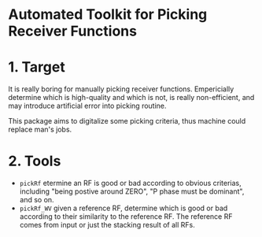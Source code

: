 
Automated Toolkit for Picking Receiver Functions
================================================

# 1. Target
It is really boring for manually picking receiver functions. Empericially determine which is high-quality and which is not, is really non-efficient, and may introduce artificial error into picking routine.

This package aims to digitalize some picking criteria, thus machine could replace man's jobs.

# 2. Tools
- `pickRf` etermine an RF is good or bad according to obvious criterias, including "being postive around ZERO", "P phase must be dominant", and so on.
- `pickRf_WV` given a reference RF, determine which is good or bad according to their similarity to the reference RF. The reference RF comes from input or just the stacking result of all RFs.
